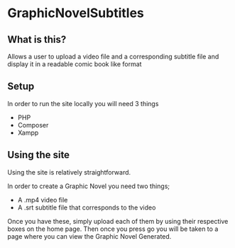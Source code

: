 # GraphicNovelSubtitles

## What is this?

Allows a user to upload a video file and a corresponding subtitle file and display it in a readable comic book like format

## Setup
In order to run the site locally you will need 3 things
- PHP
- Composer
- Xampp

## Using the site
 
Using the site is relatively straightforward.

In order to create a Graphic Novel you need two things;
- A .mp4 video file
- A .srt subtitle file that corresponds to the video

Once you have these, simply upload each of them by using their respective boxes on the home page. Then once you press go you will be taken to a page where you can view the Graphic Novel Generated.
